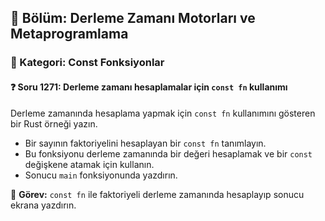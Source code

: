 ## 📘 Bölüm: Derleme Zamanı Motorları ve Metaprogramlama
### 🔹 Kategori: Const Fonksiyonlar
#### ❓ Soru 1271: Derleme zamanı hesaplamalar için `const fn` kullanımı

Derleme zamanında hesaplama yapmak için `const fn` kullanımını gösteren bir Rust örneği yazın.

- Bir sayının faktoriyelini hesaplayan bir `const fn` tanımlayın.
- Bu fonksiyonu derleme zamanında bir değeri hesaplamak ve bir `const` değişkene atamak için kullanın.
- Sonucu `main` fonksiyonunda yazdırın.

🔧 **Görev:** `const fn` ile faktoriyeli derleme zamanında hesaplayıp sonucu ekrana yazdırın.
